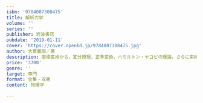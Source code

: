 ```yaml
---
isbn: '9784007308475'
title: 解析力学
volume: ''
series: ''
publisher: 岩波書店
pubdate: '2019-01-11'
cover: 'https://cover.openbd.jp/9784007308475.jpg'
author: 大貫義郎／著
description: 座標変換から，変分原理，正準変換，ハミルトン・ヤコビの理論，さらに束縛条件をもつハミルトン形式まで詳述．
price: '3700'
genre: ''
target: 専門
format: 全集・双書
content: 物理学

---
```

